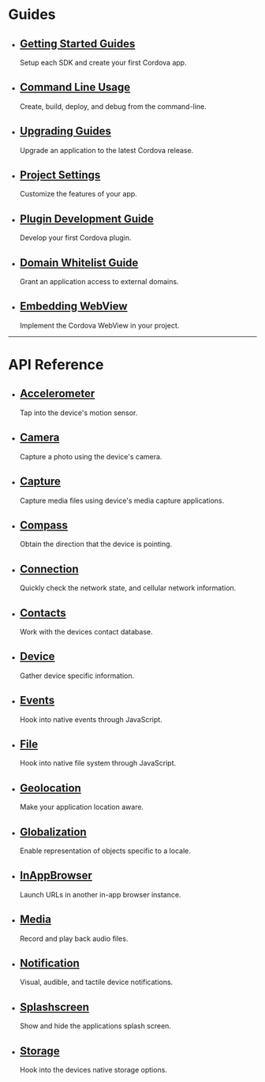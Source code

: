 <!--
     Licensed to the Apache Software Foundation (ASF) under one
     or more contributor license agreements.  See the NOTICE file
     distributed with this work for additional information
     regarding copyright ownership.  The ASF licenses this file
     to you under the Apache License, Version 2.0 (the
     "License"); you may not use this file except in compliance
     with the License.  You may obtain a copy of the License at

       http://www.apache.org/licenses/LICENSE-2.0

     Unless required by applicable law or agreed to in writing,
     software distributed under the License is distributed on an
     "AS IS" BASIS, WITHOUT WARRANTIES OR CONDITIONS OF ANY
     KIND, either express or implied.  See the License for the
     specific language governing permissions and limitations
     under the License.
-->

<div id="home">
    <h1>Guides</h1>
    <ul>
        <li>
            <h2><a href=#getting-started>Getting Started Guides</a></h2>
            <span>Setup each SDK and create your first Cordova app.</span>
        </li>
        <li>
            <h2><a href=#command-line>Command Line Usage</a></h2>
            <span>Create, build, deploy, and debug from the command-line.</span>
        </li>
        <li>
            <h2><a href=#upgrading>Upgrading Guides</a></h2>
            <span>Upgrade an application to the latest Cordova release.</span>
        </li>
        <li>
            <h2><a href=#project-settings>Project Settings</a></h2>
            <span>Customize the features of your app.</span>
        </li>
        <li>
            <h2><a href=#plugin-development>Plugin Development Guide</a></h2>
            <span>Develop your first Cordova plugin.</span>
        </li>
        <li>
            <h2><a href=#whitelist>Domain Whitelist Guide</a></h2>
            <span>Grant an application access to external domains.</span>
        </li>
        <li>
            <h2><a href=#cordova-webview>Embedding WebView</a></h2>
            <span>Implement the Cordova WebView in your project.</span>
        </li>
    </ul>
    <hr>
    <h1>API Reference</h1>
    <ul>
        <li>
            <h2><a href=#accelerometer>Accelerometer</a></h2>
            <span>Tap into the device's motion sensor.</span>
        </li>
        <li>
            <h2><a href=#camera>Camera</a></h2>
            <span>Capture a photo using the device's camera.</span>
        </li>
        <li>
            <h2><a href=#capture>Capture</a></h2>
            <span>Capture media files using device's media capture applications.</span>
        </li>
        <li>
            <h2><a href=#compass>Compass</a></h2>
            <span>Obtain the direction that the device is pointing.</span>
        </li>
        <li>
            <h2><a href=#connection>Connection</a></h2>
            <span>Quickly check the network state, and cellular network information.</span>
        </li>
        <li>
            <h2><a href=#contacts>Contacts</a></h2>
            <span>Work with the devices contact database.</span>
        </li>
        <li>
            <h2><a href=#device>Device</a></h2>
            <span>Gather device specific information.</span>
        </li>
        <li>
            <h2><a href=#events>Events</a></h2>
            <span>Hook into native events through JavaScript.</span>
        </li>
        <li>
            <h2><a href=#file>File</a></h2>
            <span>Hook into native file system through JavaScript.</span>
        </li>
        <li>
            <h2><a href=#geolocation>Geolocation</a></h2>
            <span>Make your application location aware.</span>
        </li>
        <li>
            <h2><a href=#globalization>Globalization</a></h2>
            <span>Enable representation of objects specific to a locale.</span>
        </li>
        <li>
            <h2><a href=#inappbrowser>InAppBrowser</a></h2>
            <span>Launch URLs in another in-app browser instance.</span>
        </li>
        <li>
            <h2><a href=#media>Media</a></h2>
            <span>Record and play back audio files.</span>
        </li>
        <li>
            <h2><a href=#notification>Notification</a></h2>
            <span>Visual, audible, and tactile device notifications.</span>
        </li>
        <li>
            <h2><a href=#splashscreen>Splashscreen</a></h2>
            <span>Show and hide the applications splash screen.</span>
        </li>
        <li>
            <h2><a href=#storage>Storage</a></h2>
            <span>Hook into the devices native storage options.</span>
        </li>
    </ul>
</div>
